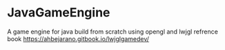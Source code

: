 # JavaGameEngine

A game engine for java build from scratch using opengl and lwjgl
refrence book https://ahbejarano.gitbook.io/lwjglgamedev/
